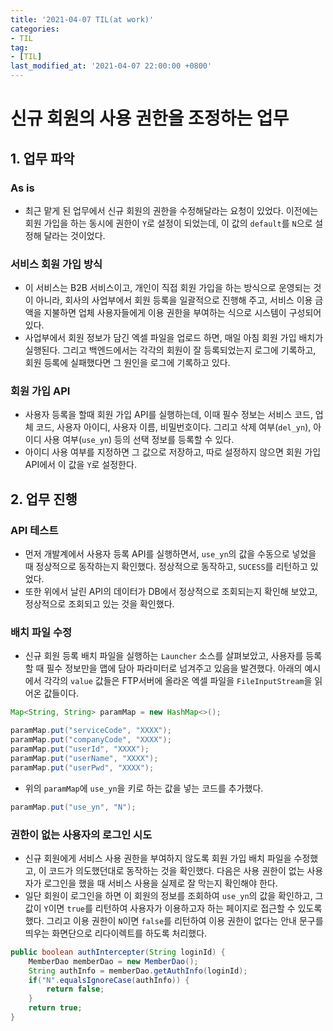 ```yaml
---
title: '2021-04-07 TIL(at work)'
categories:
- TIL
tag:
- [TIL]
last_modified_at: '2021-04-07 22:00:00 +0800'
---
```


# 신규 회원의 사용 권한을 조정하는 업무
## 1. 업무 파악
### As is
- 최근 맡게 된 업무에서 신규 회원의 권한을 수정해달라는 요청이 있었다. 이전에는 회원 가입을 하는 동시에 권한이 `Y`로 설정이 되었는데, 이 값의 `default`를 `N`으로 설정해 달라는 것이었다. 

### 서비스 회원 가입 방식
- 이 서비스는 B2B 서비스이고, 개인이 직접 회원 가입을 하는 방식으로 운영되는 것이 아니라, 회사의 사업부에서 회원 등록을 일괄적으로 진행해 주고, 서비스 이용 금액을 지불하면 업체 사용자들에게 이용 권한을 부여하는 식으로 시스템이 구성되어 있다.
- 사업부에서 회원 정보가 담긴 엑셀 파일을 업로드 하면, 매일 아침 회원 가입 배치가 실행된다. 그리고 백엔드에서는 각각의 회원이 잘 등록되었는지 로그에 기록하고, 회원 등록에 실패했다면 그 원인을 로그에 기록하고 있다.
  
### 회원 가입 API
- 사용자 등록을 할때 회원 가입 API를 실행하는데, 이때 필수 정보는 서비스 코드, 업체 코드, 사용자 아이디, 사용자 이름, 비밀번호이다. 그리고 삭제 여부(`del_yn`), 아이디 사용 여부(`use_yn`) 등의 선택 정보를 등록할 수 있다.
- 아이디 사용 여부를 지정하면 그 값으로 저장하고, 따로 설정하지 않으면 회원 가입 API에서 이 값을 `Y`로 설정한다.
  
## 2. 업무 진행
### API 테스트
- 먼저 개발계에서 사용자 등록 API를 실행하면서, `use_yn`의 값을 수동으로 넣었을 때 정상적으로 동작하는지 확인했다. 정상적으로 동작하고, `SUCESS`를 리턴하고 있었다.
- 또한 위에서 날린 API의 데이터가 DB에서 정상적으로 조회되는지 확인해 보았고, 정상적으로 조회되고 있는 것을 확인했다.
 
### 배치 파일 수정
- 신규 회원 등록 배치 파일을 실행하는 `Launcher` 소스를 살펴보았고, 사용자를 등록할 때 필수 정보만을 맵에 담아 파라미터로 넘겨주고 있음을 발견했다. 아래의 예시에서 각각의 `value` 값들은 FTP서버에 올라온 엑셀 파일을 `FileInputStream`을 읽어온 값들이다.

```java
Map<String, String> paramMap = new HashMap<>();

paramMap.put("serviceCode", "XXXX");
paramMap.put("companyCode", "XXXX");
paramMap.put("userId", "XXXX");
paramMap.put("userName", "XXXX");
paramMap.put("userPwd", "XXXX");
```

- 위의 `paramMap`에 `use_yn`을 키로 하는 값을 넣는 코드를 추가했다.

```java
paramMap.put("use_yn", "N");
```

### 권한이 없는 사용자의 로그인 시도
- 신규 회원에게 서비스 사용 권한을 부여하지 않도록 회원 가입 배치 파일을 수정했고, 이 코드가 의도했던대로 동작하는 것을 확인했다. 다음은 사용 권한이 없는 사용자가 로그인을 했을 때 서비스 사용을 실제로 잘 막는지 확인해야 한다.
- 일단 회원이 로그인을 하면 이 회원의 정보를 조회하여 `use_yn`의 값을 확인하고, 그 값이 `Y`이면 `true`를 리턴하여 사용자가 이용하고자 하는 페이지로 접근할 수 있도록 했다. 그리고 이용 권한이 `N`이면 `false`를 리턴하여 이용 권한이 없다는 안내 문구를 띄우는 화면단으로 리다이렉트를 하도록 처리했다.

```java
public boolean authIntercepter(String loginId) {
    MemberDao memberDao = new MemberDao();
    String authInfo = memberDao.getAuthInfo(loginId);
    if("N".equalsIgnoreCase(authInfo)) {
        return false;
    }
    return true;
}
```
